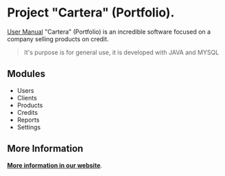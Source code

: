 # Project "Cartera" (Portfolio).
[User Manual](https://giohosting.com "User Manual \br")
"Cartera" (Portfolio) is an incredible software focused on a company selling products on credit.
> It's purpose is for general use, it is developed with JAVA and MYSQL

## Modules
* Users
* Clients
* Products
* Credits
* Reports
* Settings
## More Information
[**More information in our website**](https://giohosting.com "Mor information").

